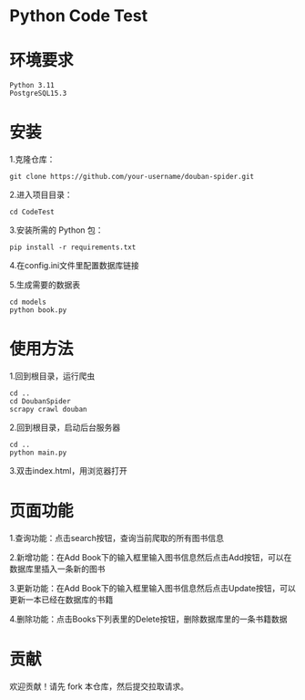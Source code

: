 # Python Code Test

环境要求
=
    Python 3.11
    PostgreSQL15.3

安装
=
 1.克隆仓库：

    git clone https://github.com/your-username/douban-spider.git
2.进入项目目录：

    cd CodeTest
3.安装所需的 Python 包：

    pip install -r requirements.txt
4.在config.ini文件里配置数据库链接

5.生成需要的数据表

    cd models
    python book.py

使用方法
=
1.回到根目录，运行爬虫
    
    cd ..
    cd DoubanSpider
    scrapy crawl douban

2.回到根目录，启动后台服务器
    
    cd ..
    python main.py

3.双击index.html，用浏览器打开

页面功能
=
1.查询功能：点击search按钮，查询当前爬取的所有图书信息

2.新增功能：在Add Book下的输入框里输入图书信息然后点击Add按钮，可以在数据库里插入一条新的图书

3.更新功能：在Add Book下的输入框里输入图书信息然后点击Update按钮，可以更新一本已经在数据库的书籍

4.删除功能：点击Books下列表里的Delete按钮，删除数据库里的一条书籍数据

贡献
=
欢迎贡献！请先 fork 本仓库，然后提交拉取请求。